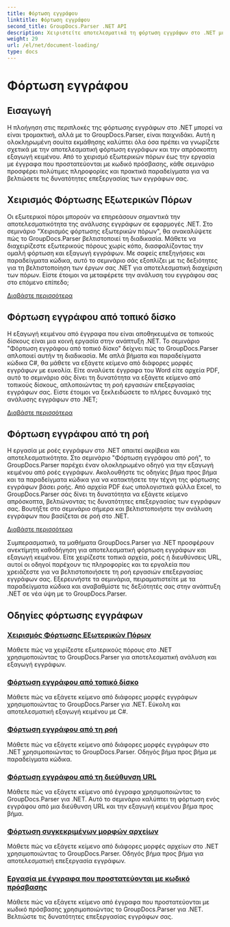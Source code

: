 ```yaml
---
title: Φόρτωση εγγράφου
linktitle: Φόρτωση εγγράφου
second_title: GroupDocs.Parser .NET API
description: Χειριστείτε αποτελεσματικά τη φόρτωση εγγράφων στο .NET με το GroupDocs.Parser. Μάθετε να εξάγετε κείμενο από τοπικούς δίσκους, ροές, διευθύνσεις URL και πολλά άλλα.
weight: 29
url: /el/net/document-loading/
type: docs
---
```

# Φόρτωση εγγράφου

## Εισαγωγή

Η πλοήγηση στις περιπλοκές της φόρτωσης εγγράφων στο .NET μπορεί να είναι τρομακτική, αλλά με το GroupDocs.Parser, είναι παιχνιδάκι. Αυτή η ολοκληρωμένη σουίτα εκμάθησης καλύπτει όλα όσα πρέπει να γνωρίζετε σχετικά με την αποτελεσματική φόρτωση εγγράφων και την απρόσκοπτη εξαγωγή κειμένου. Από το χειρισμό εξωτερικών πόρων έως την εργασία με έγγραφα που προστατεύονται με κωδικό πρόσβασης, κάθε σεμινάριο προσφέρει πολύτιμες πληροφορίες και πρακτικά παραδείγματα για να βελτιώσετε τις δυνατότητες επεξεργασίας των εγγράφων σας.

## Χειρισμός Φόρτωσης Εξωτερικών Πόρων

Οι εξωτερικοί πόροι μπορούν να επηρεάσουν σημαντικά την αποτελεσματικότητα της ανάλυσης εγγράφων σε εφαρμογές .NET. Στο σεμινάριο "Χειρισμός φόρτωσης εξωτερικών πόρων", θα ανακαλύψετε πώς το GroupDocs.Parser βελτιστοποιεί τη διαδικασία. Μάθετε να διαχειρίζεστε εξωτερικούς πόρους χωρίς κόπο, διασφαλίζοντας την ομαλή φόρτωση και εξαγωγή εγγράφων. Με σαφείς επεξηγήσεις και παραδείγματα κώδικα, αυτό το σεμινάριο σάς εξοπλίζει με τις δεξιότητες για τη βελτιστοποίηση των έργων σας .NET για αποτελεσματική διαχείριση των πόρων. Είστε έτοιμοι να μεταφέρετε την ανάλυση του εγγράφου σας στο επόμενο επίπεδο;

[Διαβάστε περισσότερα](./handling-loading-of-external-resources/)

## Φόρτωση εγγράφου από τοπικό δίσκο

Η εξαγωγή κειμένου από έγγραφα που είναι αποθηκευμένα σε τοπικούς δίσκους είναι μια κοινή εργασία στην ανάπτυξη .NET. Το σεμινάριο "Φόρτωση εγγράφου από τοπικό δίσκο" δείχνει πώς το GroupDocs.Parser απλοποιεί αυτήν τη διαδικασία. Με απλά βήματα και παραδείγματα κώδικα C#, θα μάθετε να εξάγετε κείμενο από διάφορες μορφές εγγράφων με ευκολία. Είτε αναλύετε έγγραφα του Word είτε αρχεία PDF, αυτό το σεμινάριο σάς δίνει τη δυνατότητα να εξάγετε κείμενο από τοπικούς δίσκους, απλοποιώντας τη ροή εργασιών επεξεργασίας εγγράφων σας. Είστε έτοιμοι να ξεκλειδώσετε το πλήρες δυναμικό της ανάλυσης εγγράφων στο .NET;

[Διαβάστε περισσότερα](./load-document-from-local-disk/)

## Φόρτωση εγγράφου από τη ροή

Η εργασία με ροές εγγράφων στο .NET απαιτεί ακρίβεια και αποτελεσματικότητα. Στο σεμινάριο "Φόρτωση εγγράφου από ροή", το GroupDocs.Parser παρέχει έναν ολοκληρωμένο οδηγό για την εξαγωγή κειμένου από ροές εγγράφων. Ακολουθήστε τις οδηγίες βήμα προς βήμα και τα παραδείγματα κώδικα για να κατακτήσετε την τέχνη της φόρτωσης εγγράφων βάσει ροής. Από αρχεία PDF έως υπολογιστικά φύλλα Excel, το GroupDocs.Parser σάς δίνει τη δυνατότητα να εξάγετε κείμενο απρόσκοπτα, βελτιώνοντας τις δυνατότητες επεξεργασίας των εγγράφων σας. Βουτήξτε στο σεμινάριο σήμερα και βελτιστοποιήστε την ανάλυση εγγράφων που βασίζεται σε ροή στο .NET.

[Διαβάστε περισσότερα](./load-document-from-stream/)

Συμπερασματικά, τα μαθήματα GroupDocs.Parser για .NET προσφέρουν ανεκτίμητη καθοδήγηση για αποτελεσματική φόρτωση εγγράφων και εξαγωγή κειμένου. Είτε χειρίζεστε τοπικά αρχεία, ροές ή διευθύνσεις URL, αυτοί οι οδηγοί παρέχουν τις πληροφορίες και τα εργαλεία που χρειάζεστε για να βελτιστοποιήσετε τη ροή εργασιών επεξεργασίας εγγράφων σας. Εξερευνήστε τα σεμινάρια, πειραματιστείτε με τα παραδείγματα κώδικα και αναβαθμίστε τις δεξιότητές σας στην ανάπτυξη .NET σε νέα ύψη με το GroupDocs.Parser.

## Οδηγίες φόρτωσης εγγράφων
### [Χειρισμός Φόρτωσης Εξωτερικών Πόρων](./handling-loading-of-external-resources/)
Μάθετε πώς να χειρίζεστε εξωτερικούς πόρους στο .NET χρησιμοποιώντας το GroupDocs.Parser για αποτελεσματική ανάλυση και εξαγωγή εγγράφων.
### [Φόρτωση εγγράφου από τοπικό δίσκο](./load-document-from-local-disk/)
Μάθετε πώς να εξάγετε κείμενο από διάφορες μορφές εγγράφων χρησιμοποιώντας το GroupDocs.Parser για .NET. Εύκολη και αποτελεσματική εξαγωγή κειμένου με C#.
### [Φόρτωση εγγράφου από τη ροή](./load-document-from-stream/)
Μάθετε πώς να εξάγετε κείμενο από διάφορες μορφές εγγράφων στο .NET χρησιμοποιώντας το GroupDocs.Parser. Οδηγός βήμα προς βήμα με παραδείγματα κώδικα.
### [Φόρτωση εγγράφου από τη διεύθυνση URL](./load-document-from-url/)
Μάθετε πώς να εξάγετε κείμενο από έγγραφα χρησιμοποιώντας το GroupDocs.Parser για .NET. Αυτό το σεμινάριο καλύπτει τη φόρτωση ενός εγγράφου από μια διεύθυνση URL και την εξαγωγή κειμένου βήμα προς βήμα.
### [Φόρτωση συγκεκριμένων μορφών αρχείων](./loading-specific-file-formats/)
Μάθετε πώς να εξάγετε κείμενο από διάφορες μορφές αρχείων στο .NET χρησιμοποιώντας το GroupDocs.Parser. Οδηγός βήμα προς βήμα για αποτελεσματική επεξεργασία εγγράφων.
### [Εργασία με έγγραφα που προστατεύονται με κωδικό πρόσβασης](./working-with-password-protected-documents/)
Μάθετε πώς να εξάγετε κείμενο από έγγραφα που προστατεύονται με κωδικό πρόσβασης χρησιμοποιώντας το GroupDocs.Parser για .NET. Βελτιώστε τις δυνατότητες επεξεργασίας εγγράφων σας.